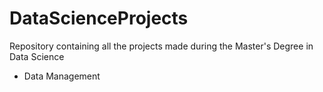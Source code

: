 # DataScienceProjects
Repository containing all the projects made during the Master's Degree in Data Science
* Data Management
